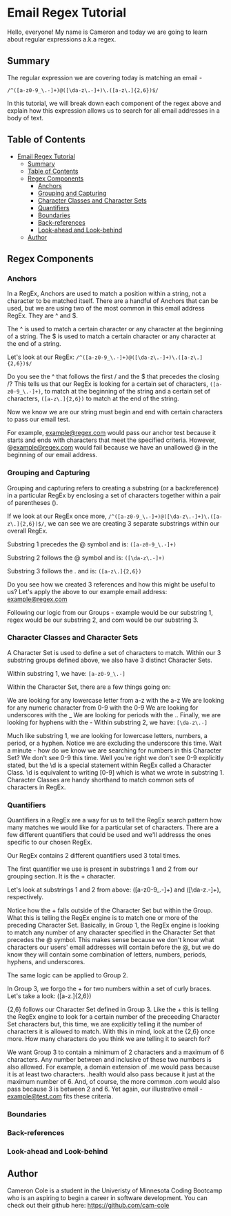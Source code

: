 # Email Regex Tutorial

Hello, everyone! My name is Cameron and today we are going to learn about regular expressions a.k.a regex.

## Summary

The regular expression we are covering today is matching an email - 

`/^([a-z0-9_\.-]+)@([\da-z\.-]+)\.([a-z\.]{2,6})$/`

In this tutorial, we will break down each component of the regex above and explain how this expression allows us to search for all email addresses in a body of text.

## Table of Contents

- [Email Regex Tutorial](#email-regex-tutorial)
  - [Summary](#summary)
  - [Table of Contents](#table-of-contents)
  - [Regex Components](#regex-components)
    - [Anchors](#anchors)
    - [Grouping and Capturing](#grouping-and-capturing)
    - [Character Classes and Character Sets](#character-classes-and-character-sets)
    - [Quantifiers](#quantifiers)
    - [Boundaries](#boundaries)
    - [Back-references](#back-references)
    - [Look-ahead and Look-behind](#look-ahead-and-look-behind)
  - [Author](#author)

## Regex Components

### Anchors

In a RegEx, Anchors are used to match a position within a string, not a character to be matched itself. There are a handful of Anchors that can be used, but we are using two of the most common in this email address RegEx. They are ^ and $.

The ^ is used to match a certain character or any character at the beginning of a string. The $ is used to match a certain character or any character at the end of a string.

Let's look at our RegEx: `/^([a-z0-9_\.-]+)@([\da-z\.-]+)\.([a-z\.]{2,6})$/`

Do you see the ^ that follows the first / and the $ that precedes the closing /? This tells us that our RegEx is looking for a certain set of characters, `([a-z0-9_\.-]+)`, to match at the beginning of the string and a certain set of characters, `([a-z\.]{2,6})` to match at the end of the string.

Now we know we are our string must begin and end with certain characters to pass our email test.

For example, example@regex.com would pass our anchor test because it starts and ends with characters that meet the specified criteria. However, @example@regex.com would fail because we have an unallowed @ in the beginning of our email address.

### Grouping and Capturing

Grouping and capturing refers to creating a substring (or a backreference) in a particular RegEx by enclosing a set of characters together within a pair of parentheses ().

If we look at our RegEx once more, `/^([a-z0-9_\.-]+)@([\da-z\.-]+)\.([a-z\.]{2,6})$/`, we can see we are creating 3 separate substrings within our overall RegEx.

Substring 1 precedes the @ symbol and is: `([a-z0-9_\.-]+)`

Substring 2 follows the @ symbol and is: `([\da-z\.-]+)`

Substring 3 follows the \. and is: `([a-z\.]{2,6})`

Do you see how we created 3 references and how this might be useful to us? Let's apply the above to our example email address: example@regex.com

Following our logic from our Groups - example would be our substring 1, regex would be our substring 2, and com would be our substring 3.

### Character Classes and Character Sets

A Character Set is used to define a set of characters to match. Within our 3 substring groups defined above, we also have 3 distinct Character Sets.

Within substring 1, we have: `[a-z0-9_\.-]`

Within the Character Set, there are a few things going on:

We are looking for any lowercase letter from a-z with the a-z
We are looking for any numeric character from 0-9 with the 0-9
We are looking for underscores with the _
We are looking for periods with the \..
Finally, we are looking for hyphens with the -
Within substring 2, we have: `[\da-z\.-]`

Much like substring 1, we are looking for lowercase letters, numbers, a period, or a hyphen. Notice we are excluding the underscore this time.
Wait a minute - how do we know we are searching for numbers in this Character Set? We don't see 0-9 this time.
Well you're right we don't see 0-9 explicitly stated, but the \d is a special statement within RegEx called a Character Class. \d is equivalent to writing [0-9] which is what we wrote in substring 1.
Character Classes are handy shorthand to match common sets of characters in RegEx.


### Quantifiers

Quantifiers in a RegEx are a way for us to tell the RegEx search pattern how many matches we would like for a particular set of characters. There are a few different quantifiers that could be used and we'll addresss the ones specific to our chosen RegEx.

Our RegEx contains 2 different quantifiers used 3 total times.

The first quantifier we use is present in substrings 1 and 2 from our grouping section. It is the + character.

Let's look at substrings 1 and 2 from above: ([a-z0-9_\.-]+) and ([\da-z\.-]+), respectively.

Notice how the + falls outside of the Character Set but within the Group. What this is telling the RegEx engine is to match one or more of the preceding Character Set. Basically, in Group 1, the RegEx engine is looking to match any number of any character specified in the Character Set that precedes the @ symbol. This makes sense because we don't know what characters our users' email addresses will contain before the @, but we do know they will contain some combination of letters, numbers, periods, hyphens, and underscores.

The same logic can be applied to Group 2.

In Group 3, we forgo the + for two numbers within a set of curly braces. Let's take a look: ([a-z\.]{2,6})

{2,6} follows our Character Set defined in Group 3. Like the + this is telling the RegEx engine to look for a certain number of the preceeding Character Set characters but, this time, we are explicitly telling it the number of characters it is allowed to match. With this in mind, look at the {2,6} once more. How many characters do you think we are telling it to search for?

We want Group 3 to contain a minimum of 2 characters and a maximum of 6 characters. Any number between and inclusive of these two numbers is also allowed.
For example, a domain extension of .me would pass because it is at least two characters.
.health would also pass because it just at the maximum number of 6.
And, of course, the more common .com would also pass because 3 is between 2 and 6.
Yet again, our illustrative email - example@test.com fits these criteria.

### Boundaries

### Back-references

### Look-ahead and Look-behind

## Author

Cameron Cole is a student in the Univeristy of Minnesota Coding Bootcamp who is an aspiring to begin a career in software development. You can check out their github here: https://github.com/cam-cole

